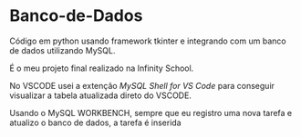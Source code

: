 # Banco-de-Dados
Código em python usando framework tkinter e integrando com um banco de dados utilizando MySQL.

É o meu projeto final realizado na Infinity School.

No VSCODE usei a extenção *MySQL Shell for VS Code* para conseguir visualizar a tabela atualizada direto do VSCODE.

Usando o MySQL WORKBENCH, sempre que eu registro uma nova tarefa e atualizo o banco de dados, a tarefa é inserida
